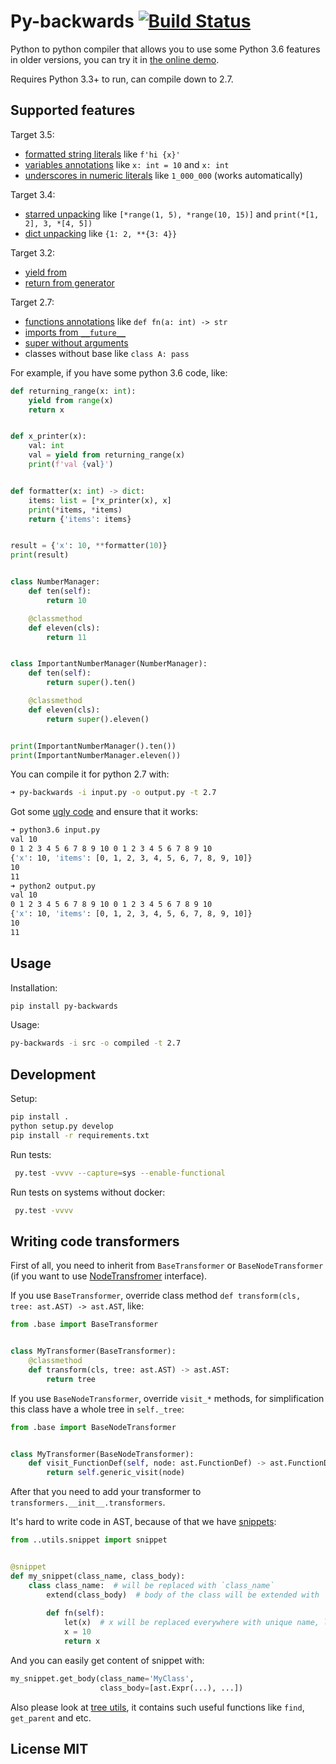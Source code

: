 # Py-backwards [![Build Status](https://travis-ci.org/nvbn/py-backwards.svg?branch=master)](https://travis-ci.org/nvbn/py-backwards)

Python to python compiler that allows you to use some Python 3.6 features in older versions, you can try it in [the online demo](https://py-backwards.herokuapp.com/).

Requires Python 3.3+ to run, can compile down to 2.7.

## Supported features

Target 3.5:
* [formatted string literals](https://docs.python.org/3/whatsnew/3.6.html#pep-498-formatted-string-literals) like `f'hi {x}'`
* [variables annotations](https://docs.python.org/3/whatsnew/3.6.html#whatsnew36-pep526) like `x: int = 10` and `x: int`
* [underscores in numeric literals](https://docs.python.org/3/whatsnew/3.6.html#pep-515-underscores-in-numeric-literals) like `1_000_000` (works automatically)

Target 3.4:
* [starred unpacking](https://docs.python.org/3/whatsnew/3.5.html#pep-448-additional-unpacking-generalizations) like `[*range(1, 5), *range(10, 15)]` and `print(*[1, 2], 3, *[4, 5])`
* [dict unpacking](https://docs.python.org/3/whatsnew/3.5.html#pep-448-additional-unpacking-generalizations) like `{1: 2, **{3: 4}}`

Target 3.2:
* [yield from](https://docs.python.org/3/whatsnew/3.3.html#pep-380)
* [return from generator](https://docs.python.org/3/whatsnew/3.3.html#pep-380)

Target 2.7:
* [functions annotations](https://www.python.org/dev/peps/pep-3107/) like `def fn(a: int) -> str`
* [imports from `__future__`](https://docs.python.org/3/howto/pyporting.html#prevent-compatibility-regressions)
* [super without arguments](https://www.python.org/dev/peps/pep-3135/)
* classes without base like `class A: pass`

For example, if you have some python 3.6 code, like:

```python
def returning_range(x: int):
    yield from range(x)
    return x


def x_printer(x):
    val: int
    val = yield from returning_range(x)
    print(f'val {val}')


def formatter(x: int) -> dict:
    items: list = [*x_printer(x), x]
    print(*items, *items)
    return {'items': items}


result = {'x': 10, **formatter(10)}
print(result)


class NumberManager:
    def ten(self):
        return 10

    @classmethod
    def eleven(cls):
        return 11


class ImportantNumberManager(NumberManager):
    def ten(self):
        return super().ten()

    @classmethod
    def eleven(cls):
        return super().eleven()


print(ImportantNumberManager().ten())
print(ImportantNumberManager.eleven())
```

You can compile it for python 2.7 with:

```bash
➜ py-backwards -i input.py -o output.py -t 2.7
```

Got some [ugly code](https://gist.github.com/nvbn/51b1536dc05bddc09439f848461cef6a) and ensure that it works:

```bash
➜ python3.6 input.py
val 10
0 1 2 3 4 5 6 7 8 9 10 0 1 2 3 4 5 6 7 8 9 10
{'x': 10, 'items': [0, 1, 2, 3, 4, 5, 6, 7, 8, 9, 10]}
10
11
➜ python2 output.py                           
val 10
0 1 2 3 4 5 6 7 8 9 10 0 1 2 3 4 5 6 7 8 9 10
{'x': 10, 'items': [0, 1, 2, 3, 4, 5, 6, 7, 8, 9, 10]}
10
11
```

## Usage

Installation:

```bash
pip install py-backwards
```

Usage:

```bash
py-backwards -i src -o compiled -t 2.7
```

## Development

Setup:

```bash
pip install .
python setup.py develop
pip install -r requirements.txt
```

Run tests:

```bash
 py.test -vvvv --capture=sys --enable-functional
```

Run tests on systems without docker:

```bash
 py.test -vvvv
```

## Writing code transformers

First of all, you need to inherit from `BaseTransformer` or `BaseNodeTransformer` (if you want to use
[NodeTransfromer](https://docs.python.org/3/library/ast.html#ast.NodeTransformer) interface).

If you use `BaseTransformer`, override class method `def transform(cls, tree: ast.AST) -> ast.AST`, like:

```python
from .base import BaseTransformer


class MyTransformer(BaseTransformer):
    @classmethod
    def transform(cls, tree: ast.AST) -> ast.AST:
        return tree
```

If you use `BaseNodeTransformer`, override `visit_*` methods, for simplification this class
have a whole tree in `self._tree`:

```python
from .base import BaseNodeTransformer


class MyTransformer(BaseNodeTransformer):
    def visit_FunctionDef(self, node: ast.FunctionDef) -> ast.FunctionDef:
        return self.generic_visit(node)
```

After that you need to add your transformer to `transformers.__init__.transformers`.

It's hard to write code in AST, because of that we have [snippets](https://github.com/nvbn/py-backwards/blob/master/py_backwards/utils/snippet.py#L102):

```python
from ..utils.snippet import snippet


@snippet
def my_snippet(class_name, class_body):
    class class_name:  # will be replaced with `class_name`
        extend(class_body)  # body of the class will be extended with `class_body`
        
        def fn(self):
            let(x)  # x will be replaced everywhere with unique name, like `_py_backwards_x_1`
            x = 10
            return x
```

And you can easily get content of snippet with:

```python
my_snippet.get_body(class_name='MyClass',
                    class_body=[ast.Expr(...), ...])
```

Also please look at [tree utils](https://github.com/nvbn/py-backwards/blob/master/py_backwards/utils/tree.py),
it contains such useful functions like `find`, `get_parent` and etc.

## License MIT
